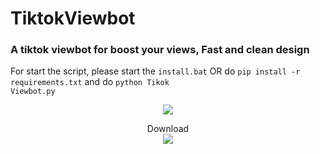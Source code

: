 # TiktokViewbot
### A tiktok viewbot for boost your views, Fast and clean design
For start the script, please start the <code>install.bat</code> OR do <code>pip install -r requirements.txt</code> and do <code>python Tikok Viewbot.py</code>


<p align="center"> 
<img src="https://media.discordapp.net/attachments/854057157463900240/1105243940208255097/image.png"></img>
</p>

<p align="center"> 
  Download<br>
  <img src="https://profile-counter.glitch.me/tiktokviews/count.svg" />
</p>

